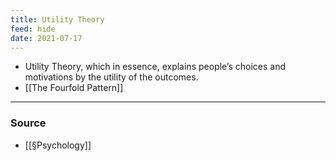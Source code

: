 ```yaml
---
title: Utility Theory
feed: hide
date: 2021-07-17
---
```


- Utility Theory, which in essence, explains people’s choices and motivations by the utility of the outcomes.
- [[The Fourfold Pattern]]

--- 
### Source
- [[§Psychology]]